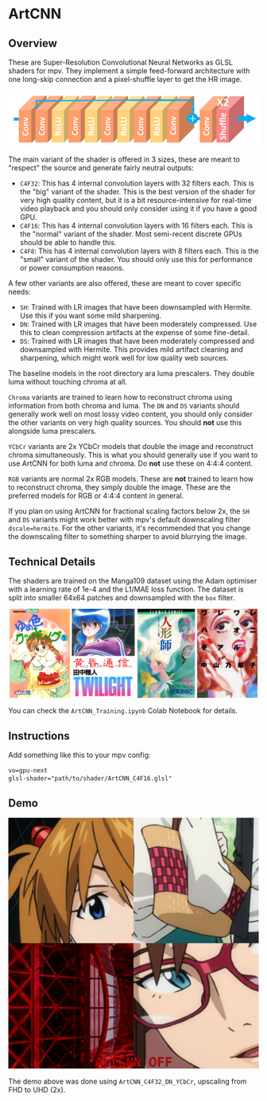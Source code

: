 # ArtCNN

## Overview
These are Super-Resolution Convolutional Neural Networks as GLSL shaders for mpv. They implement a simple feed-forward architecture with one long-skip connection and a pixel-shuffle layer to get the HR image.

![Model Architecture](./Images/model_architecture.png "Model Architecture")

The main variant of the shader is offered in 3 sizes, these are meant to "respect" the source and generate fairly neutral outputs:
- `C4F32`: This has 4 internal convolution layers with 32 filters each. This is the "big" variant of the shader. This is the best version of the shader for very high quality content, but it is a bit resource-intensive for real-time video playback and you should only consider using it if you have a good GPU.
- `C4F16`: This has 4 internal convolution layers with 16 filters each. This is the "normal" variant of the shader. Most semi-recent discrete GPUs should be able to handle this.
- `C4F8`: This has 4 internal convolution layers with 8 filters each. This is the "small" variant of the shader. You should only use this for performance or power consumption reasons.

A few other variants are also offered, these are meant to cover specific needs:
- `SH`: Trained with LR images that have been downsampled with Hermite. Use this if you want some mild sharpening.
- `DN`: Trained with LR images that have been moderately compressed. Use this to clean compression artifacts at the expense of some fine-detail.
- `DS`: Trained with LR images that have been moderately compressed and downsampled with Hermite. This provides mild artifact cleaning and sharpening, which might work well for low quality web sources.

The baseline models in the root directory ara luma prescalers. They double luma without touching chroma at all.

`Chroma` variants are trained to learn how to reconstruct chroma using information from both chroma and luma. The `DN` and `DS` variants should generally work well on most lossy video content, you should only consider the other variants on very high quality sources. You should **not** use this alongside luma prescalers.

`YCbCr` variants are 2x YCbCr models that double the image and reconstruct chroma simultaneously. This is what you should generally use if you want to use ArtCNN for both luma and chroma. Do **not** use these on 4:4:4 content.

`RGB` variants are normal 2x RGB models. These are **not** trained to learn how to reconstruct chroma, they simply double the image. These are the preferred models for RGB or 4:4:4 content in general.

If you plan on using ArtCNN for fractional scaling factors below 2x, the `SH` and `DS` variants might work better with mpv's default downscaling filter `dscale=hermite`. For the other variants, it's recommended that you change the downscaling filter to something sharper to avoid blurrying the image.

## Technical Details
The shaders are trained on the Manga109 dataset using the Adam optimiser with a learning rate of 1e-4 and the L1/MAE loss function. The dataset is split into smaller 64x64 patches and downsampled with the `box` filter.

![Manga109](./Images/manga109.png "Manga109")

You can check the `ArtCNN_Training.ipynb` Colab Notebook for details.

## Instructions
Add something like this to your mpv config:
```
vo=gpu-next
glsl-shader="path/to/shader/ArtCNN_C4F16.glsl"
```

## Demo
![Example](./Images/example.webp "Example")

The demo above was done using `ArtCNN_C4F32_DN_YCbCr`, upscaling from FHD to UHD (2x).
